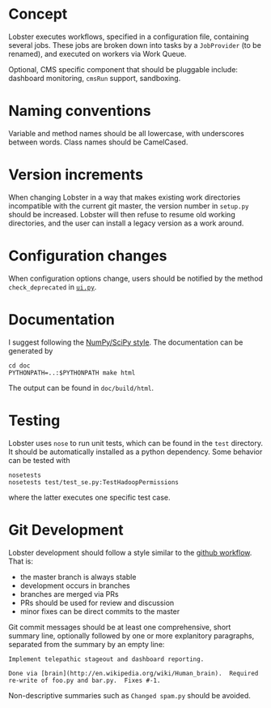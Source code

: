 # Concept

Lobster executes workflows, specified in a configuration file, containing
several jobs.  These jobs are broken down into tasks by a `JobProvider` (to
be renamed), and executed on workers via Work Queue.

Optional, CMS specific component that should be pluggable include:
dashboard monitoring, `cmsRun` support, sandboxing.

# Naming conventions

Variable and method names should be all lowercase, with underscores between
words.  Class names should be CamelCased.

# Version increments

When changing Lobster in a way that makes existing work directories
incompatible with the current git master, the version number in `setup.py`
should be increased.  Lobster will then refuse to resume old working
directories, and the user can install a legacy version as a work around.

# Configuration changes

When configuration options change, users should be notified by the method
`check_deprecated` in [`ui.py`](lobster/ui.py).

# Documentation

I suggest following the
[NumPy/SciPy style](https://github.com/numpy/numpy/blob/master/doc/HOWTO_DOCUMENT.rst.txt).
The documentation can be generated by

    cd doc
    PYTHONPATH=..:$PYTHONPATH make html

The output can be found in `doc/build/html`.

# Testing

Lobster uses `nose` to run unit tests, which can be found in the `test`
directory.  It should be automatically installed as a python dependency.
Some behavior can be tested with

    nosetests
    nosetests test/test_se.py:TestHadoopPermissions

where the latter executes one specific test case.

# Git Development

Lobster development should follow a style similar to the [github
workflow](http://scottchacon.com/2011/08/31/github-flow.html).  That is:

* the master branch is always stable
* development occurs in branches
* branches are merged via PRs
* PRs should be used for review and discussion
* minor fixes can be direct commits to the master

Git commit messages should be at least one comprehensive, short summary
line, optionally followed by one or more explanitory paragraphs, separated
from the summary by an empty line:

    Implement telepathic stageout and dashboard reporting.

    Done via [brain](http://en.wikipedia.org/wiki/Human_brain).  Required
    re-write of foo.py and bar.py.  Fixes #-1.

Non-descriptive summaries such as `Changed spam.py` should be avoided.
